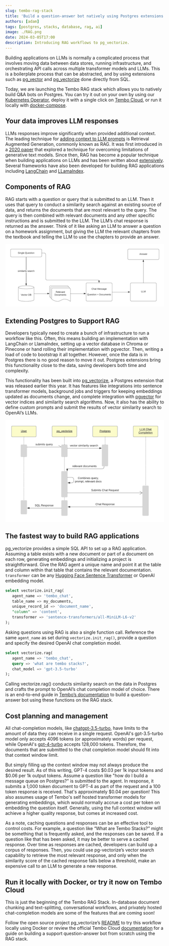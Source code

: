 ```yaml
---
slug: tembo-rag-stack
title: 'Build a question-answer bot natively using Postgres extensions'
authors: [adam]
tags: [postgres, stacks, database, rag, ai]
image: ./RAG.png
date: 2024-03-05T17:00
description: Introducing RAG workflows to pg_vectorize.
---
```


Building applications on LLMs is normally a complicated process that involves moving data between data stores, running infrastructure, and orchestrating API calls across multiple transformer models and LLMs. This is a boilerplate process that can be abstracted, and by using extensions such as [pg_vector](https://github.com/pgvector/pgvector) and [pg_vectorize](https://github.com/tembo-io/pg_vectorize) done directly from SQL.

Today, we are launching the Tembo RAG stack which allows you to natively build Q&A bots on Postgres. You can try it out on your own by using our [Kubernetes Operator](https://github.com/tembo-io/tembo/blob/main/tembo-stacks/src/stacks/specs/rag.yaml), deploy it with a single click on [Tembo Cloud](https://cloud.tembo.io/), or run it locally with [docker-compose](https://github.com/tembo-io/pg_vectorize?tab=readme-ov-file#rag-example).

## Your data improves LLM responses

LLMs responses improve significantly when provided additional context. The leading technique for [adding context to LLM prompts](https://platform.openai.com/docs/guides/prompt-engineering) is Retrieval Augmented Generation, commonly known as RAG. It was first introduced in a [2020 paper](https://arxiv.org/pdf/2005.11401.pdf) that explored a technique for overcoming limitations of generative text models. Since then, RAG has become a popular technique when building applications on LLMs and has been written about [extensively](https://research.ibm.com/blog/retrieval-augmented-generation-RAG). Several frameworks have also been developed for building RAG applications including [LangChain](https://github.com/langchain-ai/langchain) and [LLamaIndex](https://github.com/run-llama/llama_index).

## Components of RAG

RAG starts with a question or query that is submitted to an LLM. Then it uses that query to conduct a similarity search against an existing source of data, and returns the documents that are most relevant to the query. The query is then combined with  relevant documents and any other specific instructions and is submitted to the LLM. The LLM’s chat response is returned as the answer. Think of it like asking an LLM to answer a question on a homework assignment, but giving the LLM the relevant chapters from the textbook and telling the LLM to use the chapters to provide an answer.

![rag-process](./rag-flow.png "rag process")

## Extending Postgres to Support RAG

Developers typically need to create a bunch of infrastructure to run a workflow like this. Often, this means building an implementation with LangChain or LlamaIndex, setting up a vector database in Chroma or Pinecone or hand rolling their implementation with pgvector. Then, writing a load of code to bootstrap it all together. However, once the data is in Postgres there is no good reason to move it out. Postgres extensions bring this functionality close to the data, saving developers both time and complexity.

This functionality has been built into [pg_vectorize](https://github.com/tembo-io/pg_vectorize), a Postgres extension that was released earlier this year. It has features like integrations into sentence transformer models, background jobs and triggers for keeping embeddings updated as documents change, and complete integration with [pgvector](https://github.com/pgvector/pgvector) for vector indices and similarity search algorithms. Now, it also has the ability to define custom prompts and submit the results of vector similarity search to OpenAI’s LLMs.

![rag_sequence](./rag-seq.png "rag_sequence")

## The fastest way to build RAG applications

pg_vectorize provides a simple SQL API to set up a RAG application. Assuming a table exists with a new document or part of a document on each row, generating embeddings and initializing a project is straightforward. Give the RAG agent a unique name and point it at the table and column within that table that contains the relevant documentation. `transformer` can be any [Hugging Face Sentence Transformer](https://huggingface.co/sentence-transformers) or OpenAI embedding model.

```sql
select vectorize.init_rag(
   agent_name => 'tembo_chat',
   table_name => my_documents,
   unique_record_id => 'document_name',
   "column" => 'content',
   transformer => 'sentence-transformers/all-MiniLM-L6-v2'
);
```

Asking questions using RAG is also a single function call. Reference the same `agent_name` as set during `vectorize.init_rag()`, provide a question and specify the desired OpenAI chat completion model.

```sql
select vectorize.rag(
   agent_name => 'tembo_chat',
   query => 'what are tembo stacks?',
   chat_model => 'gpt-3.5-turbo'
);
```

Calling vectorize.rag() conducts similarity search on the data in Postgres and crafts the prompt to OpenAI’s chat completion model of choice. There is an end-to-end guide in [Tembo’s documentation](https://tembo.io/docs/tembo-stacks/rag) to build a question-answer bot using these functions on the RAG stack.

## Cost planning and management

All chat-completion models, like [chatgpt-3.5-turbo](https://platform.openai.com/docs/models/gpt-3-5-turbo), have limits to the amount of data they can receive in a single request. OpenAI's gpt-3.5-turbo model only accepts 4096 tokens (or approximately words) per request, while OpenAI's [gpt-4-turbo](https://platform.openai.com/docs/models/gpt-4-and-gpt-4-turbo) accepts 128,000 tokens. Therefore, the documents that are submitted to the chat completion model should fit into that context window limit.

But simply filling up the context window may not always produce the desired result. As of this writing, GPT-4 costs $0.03 per 1k input tokens and $0.06 per 1k output tokens. Assume a question like "how do I build a message queue on Postgres?" is submitted to the agent. In response, it submits a 1,000 token document to GPT-4 as part of the request and a 100 token response is received. That's approximately $0.04 per question! This also assumes usage of Tembo's self hosted transformer models for generating embeddings, which would normally accrue a cost per token on embedding the question itself. Generally, using the full context window will achieve a higher quality response, but comes at increased cost.

As a note, caching questions and responses can be an effective tool to control costs. For example, a question like “What are Tembo Stacks?” might be something that is frequently asked, and the responses can be saved. If a question like that has been asked, it may be better to serve a cached response. Over time as responses are cached, developers can build up a corpus of responses. Then, you could use pg-vectorize’s vector search capability to retrieve the most relevant response, and only when the similarity score of the cached response falls below a threshold, make an expensive call to an LLM to generate a new response.

## Run it locally with Docker, or try it now on Tembo Cloud

This is just the beginning of the Tembo RAG Stack. In-database document chunking and text-splitting, conversational workflows, and privately hosted chat-completion models are some of the features that are coming soon!  

Follow the open source project pg_vectorize’s [README](https://github.com/tembo-io/pg_vectorize?tab=readme-ov-file#rag-example) to try this workflow locally using Docker or review the official Tembo Cloud [documentation](https://tembo.io/docs/tembo-stacks/rag) for a guide on building a support question-answer bot from scratch using the RAG stack.

